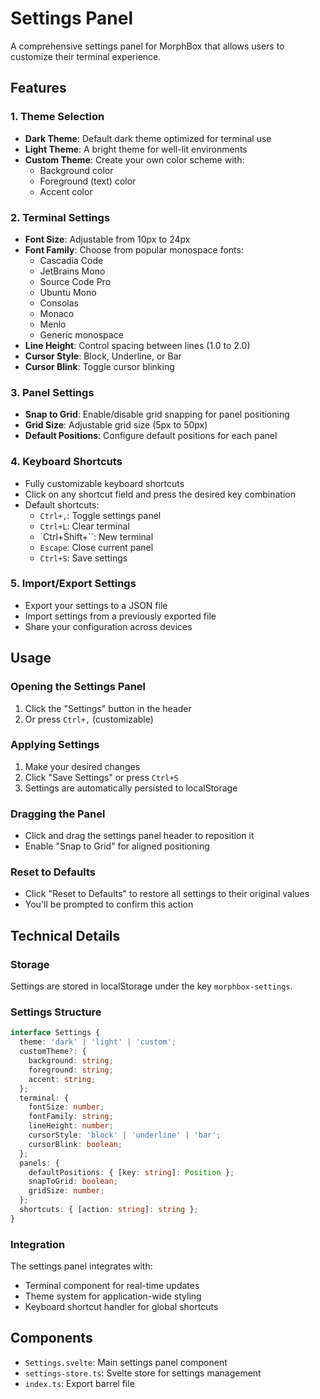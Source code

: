 # Settings Panel

A comprehensive settings panel for MorphBox that allows users to customize their terminal experience.

## Features

### 1. Theme Selection
- **Dark Theme**: Default dark theme optimized for terminal use
- **Light Theme**: A bright theme for well-lit environments
- **Custom Theme**: Create your own color scheme with:
  - Background color
  - Foreground (text) color
  - Accent color

### 2. Terminal Settings
- **Font Size**: Adjustable from 10px to 24px
- **Font Family**: Choose from popular monospace fonts:
  - Cascadia Code
  - JetBrains Mono
  - Source Code Pro
  - Ubuntu Mono
  - Consolas
  - Monaco
  - Menlo
  - Generic monospace
- **Line Height**: Control spacing between lines (1.0 to 2.0)
- **Cursor Style**: Block, Underline, or Bar
- **Cursor Blink**: Toggle cursor blinking

### 3. Panel Settings
- **Snap to Grid**: Enable/disable grid snapping for panel positioning
- **Grid Size**: Adjustable grid size (5px to 50px)
- **Default Positions**: Configure default positions for each panel

### 4. Keyboard Shortcuts
- Fully customizable keyboard shortcuts
- Click on any shortcut field and press the desired key combination
- Default shortcuts:
  - `Ctrl+,`: Toggle settings panel
  - `Ctrl+L`: Clear terminal
  - `Ctrl+Shift+``: New terminal
  - `Escape`: Close current panel
  - `Ctrl+S`: Save settings

### 5. Import/Export Settings
- Export your settings to a JSON file
- Import settings from a previously exported file
- Share your configuration across devices

## Usage

### Opening the Settings Panel
1. Click the "Settings" button in the header
2. Or press `Ctrl+,` (customizable)

### Applying Settings
1. Make your desired changes
2. Click "Save Settings" or press `Ctrl+S`
3. Settings are automatically persisted to localStorage

### Dragging the Panel
- Click and drag the settings panel header to reposition it
- Enable "Snap to Grid" for aligned positioning

### Reset to Defaults
- Click "Reset to Defaults" to restore all settings to their original values
- You'll be prompted to confirm this action

## Technical Details

### Storage
Settings are stored in localStorage under the key `morphbox-settings`.

### Settings Structure
```typescript
interface Settings {
  theme: 'dark' | 'light' | 'custom';
  customTheme?: {
    background: string;
    foreground: string;
    accent: string;
  };
  terminal: {
    fontSize: number;
    fontFamily: string;
    lineHeight: number;
    cursorStyle: 'block' | 'underline' | 'bar';
    cursorBlink: boolean;
  };
  panels: {
    defaultPositions: { [key: string]: Position };
    snapToGrid: boolean;
    gridSize: number;
  };
  shortcuts: { [action: string]: string };
}
```

### Integration
The settings panel integrates with:
- Terminal component for real-time updates
- Theme system for application-wide styling
- Keyboard shortcut handler for global shortcuts

## Components

- `Settings.svelte`: Main settings panel component
- `settings-store.ts`: Svelte store for settings management
- `index.ts`: Export barrel file